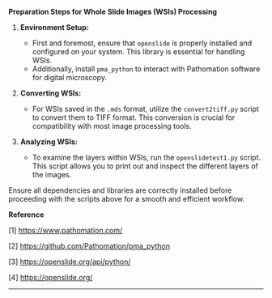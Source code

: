 
**Preparation Steps for Whole Slide Images (WSIs) Processing**

1. **Environment Setup:**
   - First and foremost, ensure that `openslide` is properly installed and configured on your system. This library is essential for handling WSIs.
   - Additionally, install `pma_python` to interact with Pathomation software for digital microscopy.

2. **Converting WSIs:**
   - For WSIs saved in the `.mds` format, utilize the `convert2tiff.py` script to convert them to TIFF format. This conversion is crucial for compatibility with most image processing tools.

3. **Analyzing WSIs:**
   - To examine the layers within WSIs, run the `openslidetest1.py` script. This script allows you to print out and inspect the different layers of the images.

Ensure all dependencies and libraries are correctly installed before proceeding with the scripts above for a smooth and efficient workflow.

**Reference**

[1] https://www.pathomation.com/

[2] https://github.com/Pathomation/pma_python

[3] https://openslide.org/api/python/

[4] https://openslide.org/


--- 
